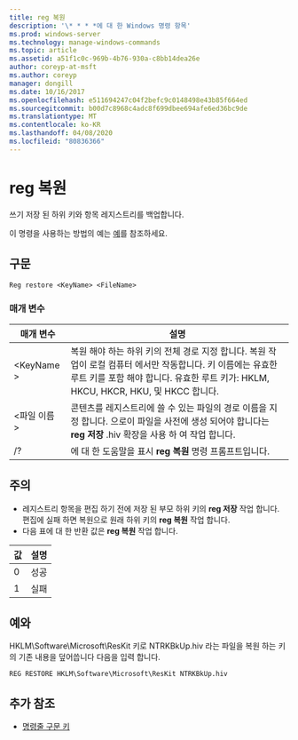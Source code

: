 ```yaml
---
title: reg 복원
description: '\* * * *에 대 한 Windows 명령 항목'
ms.prod: windows-server
ms.technology: manage-windows-commands
ms.topic: article
ms.assetid: a51f1c0c-969b-4b76-930a-c8bb14dea26e
author: coreyp-at-msft
ms.author: coreyp
manager: dongill
ms.date: 10/16/2017
ms.openlocfilehash: e511694247c04f2befc9c0148498e43b85f664ed
ms.sourcegitcommit: b00d7c8968c4adc8f699dbee694afe6ed36bc9de
ms.translationtype: MT
ms.contentlocale: ko-KR
ms.lasthandoff: 04/08/2020
ms.locfileid: "80836366"
---
```

# <a name="reg-restore"></a>reg 복원



쓰기 저장 된 하위 키와 항목 레지스트리를 백업합니다.

이 명령을 사용하는 방법의 예는 [예](#BKMK_examples)를 참조하세요.

## <a name="syntax"></a>구문

```
Reg restore <KeyName> <FileName>
```

### <a name="parameters"></a>매개 변수

|매개 변수|설명|
|---------|-----------|
|\<KeyName >|복원 해야 하는 하위 키의 전체 경로 지정 합니다. 복원 작업이 로컬 컴퓨터 에서만 작동합니다. 키 이름에는 유효한 루트 키를 포함 해야 합니다. 유효한 루트 키가: HKLM, HKCU, HKCR, HKU, 및 HKCC 합니다.|
|\<파일 이름 >|콘텐츠를 레지스트리에 쓸 수 있는 파일의 경로 이름을 지정 합니다. 으로이 파일을 사전에 생성 되어야 합니다는 **reg 저장** .hiv 확장을 사용 하 여 작업 합니다.|
|/?|에 대 한 도움말을 표시 **reg 복원** 명령 프롬프트입니다.|

## <a name="remarks"></a>주의

-   레지스트리 항목을 편집 하기 전에 저장 된 부모 하위 키의 **reg 저장** 작업 합니다. 편집에 실패 하면 복원으로 원래 하위 키의 **reg 복원** 작업 합니다.
-   다음 표에 대 한 반환 값은 **reg 복원** 작업 합니다.

|값|설명|
|-----|-----------|
|0|성공|
|1|실패|

## <a name="examples"></a><a name=BKMK_examples></a>예와

HKLM\Software\Microsoft\ResKit 키로 NTRKBkUp.hiv 라는 파일을 복원 하는 키의 기존 내용을 덮어씁니다 다음을 입력 합니다.
```
REG RESTORE HKLM\Software\Microsoft\ResKit NTRKBkUp.hiv
```

## <a name="additional-references"></a>추가 참조

- [명령줄 구문 키](command-line-syntax-key.md)